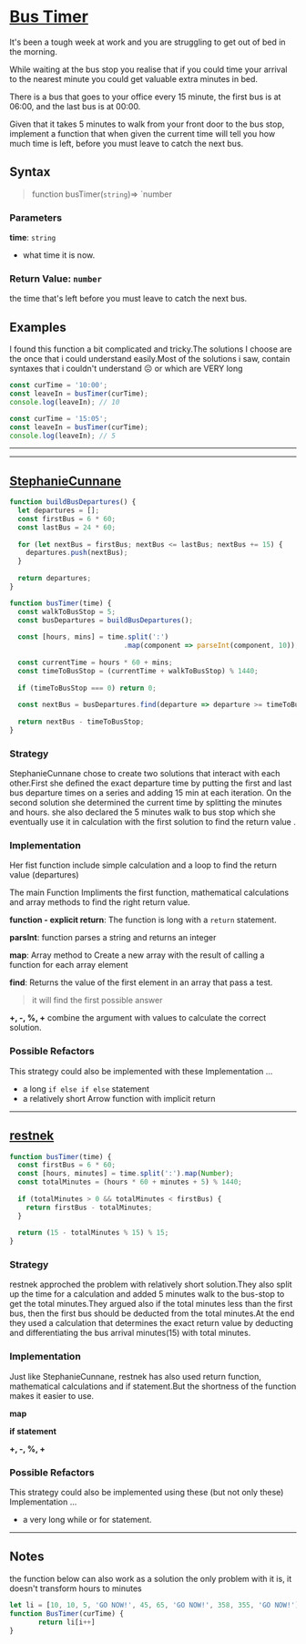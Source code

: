 # [Bus Timer](https://www.codewars.com/kata/5736378e3f3dfd5a820000cb/)

It's been a tough week at work and you are struggling to get out of bed in the morning.

While waiting at the bus stop you realise that if you could time your arrival to the nearest minute you could get valuable extra minutes in bed.

There is a bus that goes to your office every 15 minute, the first bus is at 06:00, and the last bus is at 00:00.

Given that it takes 5 minutes to walk from your front door to the bus stop, implement a function that when given the current time will tell you how much time is left, before you must leave to catch the next bus.


## Syntax

> function busTimer(`string`)=> `number

### Parameters

**time**: `string`

- what time it is now.

### Return Value: `number`

the time that's left before you must leave to catch the next bus.

## Examples

I found this function a bit complicated and tricky.The solutions I choose are the once that i could understand easily.Most of the solutions i saw, contain syntaxes that i couldn't understand :frowning_face: or which are VERY long


```js
const curTime = '10:00';
const leaveIn = busTimer(curTime);
console.log(leaveIn); // 10
```

```js
const curTime = '15:05';
const leaveIn = busTimer(curTime);
console.log(leaveIn); // 5

```

---
---

## [StephanieCunnane](https://www.codewars.com/users/StephanieCunnane)

```js
function buildBusDepartures() {
  let departures = [];
  const firstBus = 6 * 60;
  const lastBus = 24 * 60;
  
  for (let nextBus = firstBus; nextBus <= lastBus; nextBus += 15) {
    departures.push(nextBus);
  }
  
  return departures;
}

function busTimer(time) {
  const walkToBusStop = 5; 
  const busDepartures = buildBusDepartures();
  
  const [hours, mins] = time.split(':')
                            .map(component => parseInt(component, 10));
  
  const currentTime = hours * 60 + mins;
  const timeToBusStop = (currentTime + walkToBusStop) % 1440;
  
  if (timeToBusStop === 0) return 0;
  
  const nextBus = busDepartures.find(departure => departure >= timeToBusStop);
  
  return nextBus - timeToBusStop;
}
```

### Strategy

StephanieCunnane chose to create two solutions that interact with each other.First she defined the exact departure time by putting the first and last bus departure times on a series and adding 15 min at each iteration.
On the second solution she determined the current time by splitting the minutes and hours. she also declared the 5 minutes walk to bus stop which she eventually use it in calculation with the first solution to find the return value . 
 
### Implementation

Her fist function include simple calculation and a loop to find the return value (departures)

The main Function Impliments the first function, mathematical calculations and array methods to find the right return value.


**function - explicit return**: The function is long with a `return` statement.

**parsInt**: function parses a string and returns an integer

**map**: Array method to Create a new array with the result of calling a function for each array element

**find**: Returns the value of the first element in an array that pass a test. 
   >it will find the first possible answer
   
   
**+, -, %, +** combine the argument with values to calculate the correct solution.

### Possible Refactors

This strategy could also be implemented with these Implementation ...

- a long `if else if else` statement
- a relatively short Arrow function with implicit return

---

## [restnek](https://www.codewars.com/users/restnek)

```js
function busTimer(time) {
  const firstBus = 6 * 60;
  const [hours, minutes] = time.split(':').map(Number);
  const totalMinutes = (hours * 60 + minutes + 5) % 1440;
  
  if (totalMinutes > 0 && totalMinutes < firstBus) {
    return firstBus - totalMinutes;
  }
  
  return (15 - totalMinutes % 15) % 15;
}
```

### Strategy

restnek approched the problem with relatively short solution.They also split up  the time for a calculation and added  5 minutes walk to the bus-stop to get the total minutes.They argued also if the total minutes less than the first bus, then  the first bus should be deducted from the total minutes.At the end they used a calculation that determines the exact return value by deducting and differentiating the bus arrival minutes(15) with total minutes. 
 
### Implementation

Just like StephanieCunnane, restnek has also used return function, mathematical calculations and if statement.But the shortness of the function makes it easier to use.

**map**

**if statement**

**+, -, %, +**


### Possible Refactors

This strategy could also be implemented using these (but not only these) Implementation ...

- a very long while or for statement.
---

## Notes
the function below can also work as a solution the only problem with it is, it doesn't transform hours to minutes
```js
let li = [10, 10, 5, 'GO NOW!', 45, 65, 'GO NOW!', 358, 355, 'GO NOW!'], [i = 0]
function BusTimer(curTime) {
       return li[i++]
}
```
